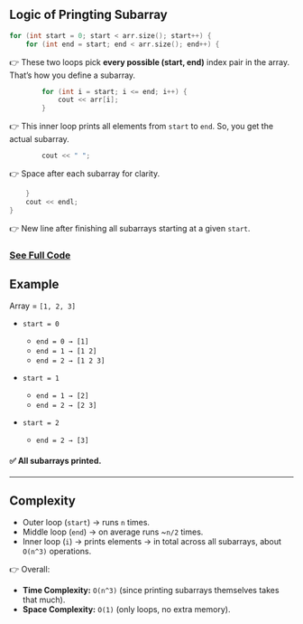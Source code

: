 ## Logic of Pringting Subarray

```cpp
for (int start = 0; start < arr.size(); start++) {
    for (int end = start; end < arr.size(); end++) {
```

👉 These two loops pick **every possible (start, end)** index pair in the array.
That’s how you define a subarray.

```cpp
        for (int i = start; i <= end; i++) {
            cout << arr[i];
        }
```

👉 This inner loop prints all elements from `start` to `end`.
So, you get the actual subarray.

```cpp
        cout << " ";
```

👉 Space after each subarray for clarity.

```cpp
    }
    cout << endl;
}
```

👉 New line after finishing all subarrays starting at a given `start`.

### [See Full Code]()

## Example

Array = `[1, 2, 3]`

* `start = 0`

  * `end = 0 → [1]`
  * `end = 1 → [1 2]`
  * `end = 2 → [1 2 3]`
* `start = 1`

  * `end = 1 → [2]`
  * `end = 2 → [2 3]`
* `start = 2`

  * `end = 2 → [3]`

#### ✅ All subarrays printed.

---

## Complexity

* Outer loop (`start`) → runs `n` times.
* Middle loop (`end`) → on average runs \~`n/2` times.
* Inner loop (`i`) → prints elements → in total across all subarrays, about `O(n^3)` operations.

👉 Overall:

* **Time Complexity:** `O(n^3)` (since printing subarrays themselves takes that much).
* **Space Complexity:** `O(1)` (only loops, no extra memory).
